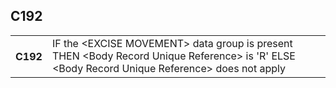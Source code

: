 ## C192
<table>
 <tr>
  <th>
   C192
  </th>
  <td>
   IF the &lt;EXCISE MOVEMENT&gt; data group is present  THEN     &lt;Body Record Unique Reference&gt; is 'R'  ELSE    &lt;Body Record Unique Reference&gt; does not apply
  </td>
 </tr>
</table>
